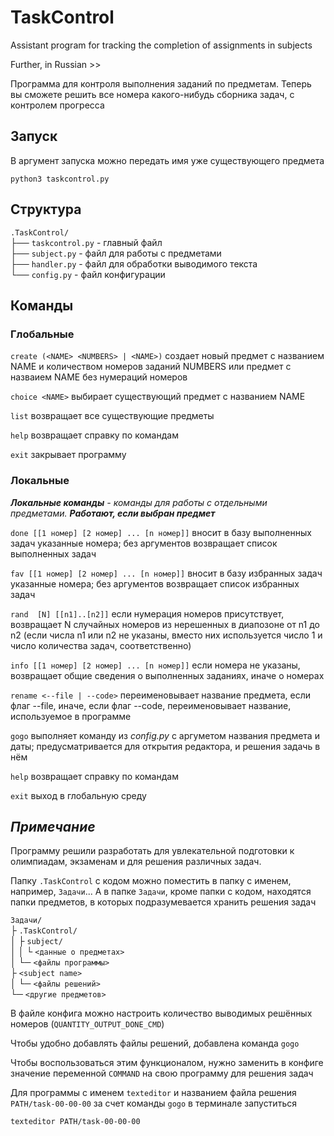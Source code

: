 # TaskControl

Assistant program for tracking the completion of assignments in subjects

Further, in Russian >>

Программа для контроля выполнения заданий по предметам.
Теперь вы сможете решить все номера какого-нибудь сборника задач, с контролем прогресса

## Запуск

В аргумент запуска можно передать имя уже существующего предмета

```shell
python3 taskcontrol.py
```

## Структура

`.TaskControl/`<br>
├── `taskcontrol.py` - главный файл<br>
├── `subject.py` - файл для работы с предметами<br>
├── `handler.py` - файл для обработки выводимого текста<br>
└── `config.py` - файл конфигурации<br>

## Команды

### Глобальные

`create (<NAME> <NUMBERS> | <NAME>)` создает новый предмет с названием NAME и количеством номеров заданий NUMBERS или предмет с назваием NAME без нумераций номеров

`choice <NAME>` выбирает существующий предмет с названием NAME

`list` возвращает все существующие предметы

`help` возвращает справку по командам

`exit` закрывает программу

### Локальные

_**Локальные команды** - команды для работы с отдельными предметами. **Работают, если выбран предмет**_

`done [[1 номер] [2 номер] ... [n номер]]` вносит в базу выполненных задач указанные номера;
    без аргументов возвращает список выполненных задач

`fav [[1 номер] [2 номер] ... [n номер]]` вносит в базу избранных задач указанные номера;
    без аргументов возвращает список избранных задач

`rand  [N] [[n1]..[n2]]` если нумерация номеров присутствует, возвращает N случайных номеров из нерешенных в диапозоне от n1 до n2 (если числа n1 или n2 не указаны, вместо них используется число 1 и число количества задач, соответственно)

`info [[1 номер] [2 номер] ... [n номер]]` если номера не указаны, возвращает общие сведения о выполненных заданиях, иначе о номерах

`rename <--file | --code>` переименовывает название предмета, если флаг --file, иначе, если флаг --code, переименовывает название, используемое в программе

`gogo` выполняет команду из _config.py_ с аргуметом названия предмета и даты; предусматривается для открытия редактора, и решения задачь в нём

`help` возвращает справку по командам

`exit` выход в глобальную среду

## _Примечание_

Программу решили разработать для увлекательной подготовки к олимпиадам, экзаменам и для решения различных задач.


Папку `.TaskControl` с кодом можно поместить в папку с именем, например, `Задачи`... 
А в папке `Задачи`, кроме папки с кодом, находятся папки предметов, 
в которых подразумевается хранить решения задач

`Задачи/`<br>
├ `.TaskControl/`<br>
│   ├ `subject/`<br>
│   │   └ `<данные о предметах>`<br>
│   └─ `<файлы программы>`<br>
├ `<subject name>`<br>
│   └─ `<файлы решений>`<br>
└─ `<другие предметов>`<br>

В файле конфига можно настроить количество выводимых решённых номеров (`QUANTITY_OUTPUT_DONE_CMD`)

Чтобы удобно добавлять файлы решений,
добавлена команда `gogo`

Чтобы воспользоваться этим функционалом, 
нужно заменить в конфиге значение переменной `COMMAND` на свою программу для решения задач

Для программы с именем `texteditor` и названием файла решения `PATH/task-00-00-00` за счет команды `gogo` в терминале запуститься
```shell
texteditor PATH/task-00-00-00
```
